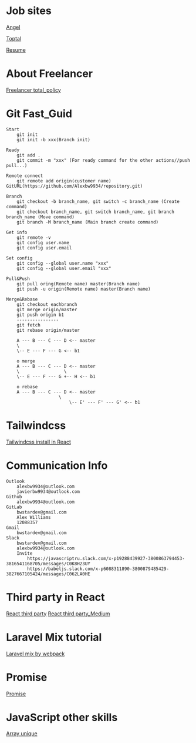 # Job sites

[Angel](https://angel.co)

[Toptal](https://www.toptal.com)

[Resume](https://app.enhancv.com)
    
# About Freelancer

[Freelancer total_policy](https://www.freelancer.com/info/plainterms.html)

# Git Fast_Guid 

    Start 
        git init
        git init -b xxx(Branch init)

    Ready
        git add .
        git commit -m "xxx" (For ready command for the other actions//push pull...)

    Remote connect
        git remote add origin(customer name) GitURL(https://github.com/Alexbw9934/repository.git)

    Branch
        git checkout -b branch_name, git switch -c branch_name (Create command)
        git checkout branch_name, git switch branch_name, git branch branch_name (Move command)
        git branch -M branch_name (Main branch create command)

    Get info
        git remote -v
        git config user.name
        git config user.email

    Set config
        git config --global user.name "xxx"
        git config --global user.email "xxx"

    Pull&Push
        git pull oring(Remote name) master(Branch name)
        git push -u origin(Remote name) master(Branch name)

    Merge&Rebase
        git checkout eachbranch
        git merge origin/master
        git push origin b1
        ----------------
        git fetch
        git rebase origin/master

        A --- B --- C --- D <-- master
        \
        \-- E --- F --- G <-- b1

        o merge
        A --- B --- C --- D <-- master
        \                 \
        \-- E --- F --- G +-- H <-- b1
        
        o rebase
        A --- B --- C --- D <-- master
                        \
                            \-- E' --- F' --- G' <-- b1
# Tailwindcss 

[Tailwindcss install in React](https://tailwindcss.com/docs/guides/create-react-app)

# Communication Info
    Outlook
        alexbw9934@outlook.com
        javierbw9934@outlook.com
    Github
        alexbw9934@outlook.com
    GitLab
        bwstardev@gmail.com
        Alex Williams
        12088357
    Gmail
        bwstardev@gmail.com
    Slack
        bwstardev@gmail.com
        alexbw9934@outlook.com
        Invite
            https://javascriptru.slack.com/x-p19288439927-3800863794453-3816541168705/messages/C0K8H23UY
            https://babeljs.slack.com/x-p6088311890-3800879485429-3827667105424/messages/C062LA0HE

# Third party in React

[React third party](https://developer.mozilla.org/en-US/docs/Learn/JavaScript/Client-side_web_APIs/Third_party_APIs)
[React third party_Medium](https://medium.com/@babux1/how-to-display-third-party-api-data-using-react-js-951c5b2e27da)

# Laravel Mix tutorial

[Laravel mix by webpack](https://laravel-mix.com/docs/6.0/what-is-mix)

# Promise

[Promise](https://medium.com/javascript-scene/master-the-javascript-interview-what-is-a-promise-27fc71e77261#:~:text=A%20promise%20is%20an%20object,fulfilled%2C%20rejected%2C%20or%20pending.)

# JavaScript other skills

[Array unique](https://yagisanatode.com/2021/07/03/get-a-unique-list-of-objects-in-an-array-of-object-in-javascript/)

